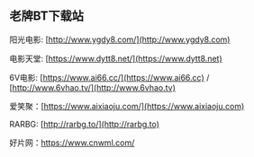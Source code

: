 ## 老牌BT下载站

阳光电影: [http://www.ygdy8.com/](http://www.ygdy8.com)

电影天堂: [https://www.dytt8.net/](https://www.dytt8.net)

6V电影: [https://www.ai66.cc/](https://www.ai66.cc) / [http://www.6vhao.tv/](http://www.6vhao.tv)

爱笑聚：[https://www.aixiaoju.com/](https://www.aixiaoju.com)

RARBG: [http://rarbg.to/](http://rarbg.to)

好片网：https://www.cnwml.com/